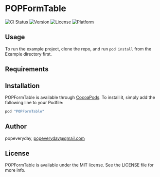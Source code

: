 # POPFormTable

[![CI Status](http://img.shields.io/travis/popeveryday/POPFormTable.svg?style=flat)](https://travis-ci.org/popeveryday/POPFormTable)
[![Version](https://img.shields.io/cocoapods/v/POPFormTable.svg?style=flat)](http://cocoapods.org/pods/POPFormTable)
[![License](https://img.shields.io/cocoapods/l/POPFormTable.svg?style=flat)](http://cocoapods.org/pods/POPFormTable)
[![Platform](https://img.shields.io/cocoapods/p/POPFormTable.svg?style=flat)](http://cocoapods.org/pods/POPFormTable)

## Usage

To run the example project, clone the repo, and run `pod install` from the Example directory first.

## Requirements

## Installation

POPFormTable is available through [CocoaPods](http://cocoapods.org). To install
it, simply add the following line to your Podfile:

```ruby
pod "POPFormTable"
```

## Author

popeveryday, popeveryday@gmail.com

## License

POPFormTable is available under the MIT license. See the LICENSE file for more info.
